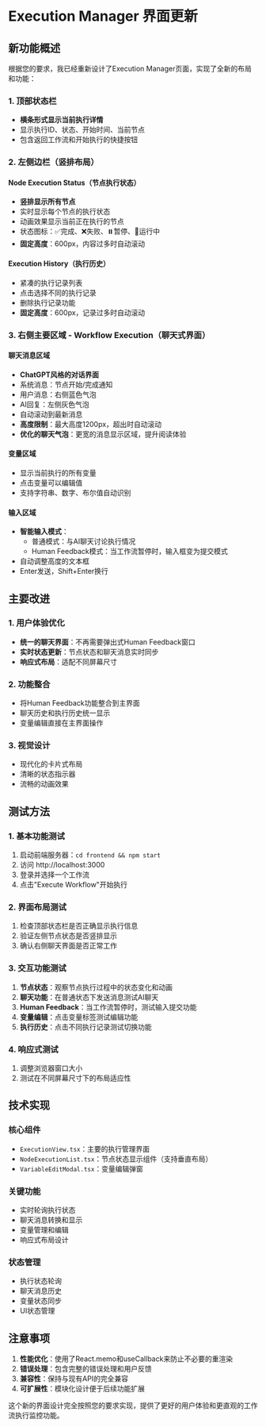 # Execution Manager 界面更新

## 新功能概述

根据您的要求，我已经重新设计了Execution Manager页面，实现了全新的布局和功能：

### 1. 顶部状态栏
- **横条形式显示当前执行详情**
- 显示执行ID、状态、开始时间、当前节点
- 包含返回工作流和开始执行的快捷按钮

### 2. 左侧边栏（竖排布局）
#### Node Execution Status（节点执行状态）
- **竖排显示所有节点**
- 实时显示每个节点的执行状态
- 动画效果显示当前正在执行的节点
- 状态图标：✅完成、❌失败、⏸️暂停、🔄运行中
- **固定高度**：600px，内容过多时自动滚动

#### Execution History（执行历史）
- 紧凑的执行记录列表
- 点击选择不同的执行记录
- 删除执行记录功能
- **固定高度**：600px，记录过多时自动滚动

### 3. 右侧主要区域 - Workflow Execution（聊天式界面）
#### 聊天消息区域
- **ChatGPT风格的对话界面**
- 系统消息：节点开始/完成通知
- 用户消息：右侧蓝色气泡
- AI回复：左侧灰色气泡
- 自动滚动到最新消息
- **高度限制**：最大高度1200px，超出时自动滚动
- **优化的聊天气泡**：更宽的消息显示区域，提升阅读体验

#### 变量区域
- 显示当前执行的所有变量
- 点击变量可以编辑值
- 支持字符串、数字、布尔值自动识别

#### 输入区域
- **智能输入模式**：
  - 普通模式：与AI聊天讨论执行情况
  - Human Feedback模式：当工作流暂停时，输入框变为提交模式
- 自动调整高度的文本框
- Enter发送，Shift+Enter换行

## 主要改进

### 1. 用户体验优化
- **统一的聊天界面**：不再需要弹出式Human Feedback窗口
- **实时状态更新**：节点状态和聊天消息实时同步
- **响应式布局**：适配不同屏幕尺寸

### 2. 功能整合
- 将Human Feedback功能整合到主界面
- 聊天历史和执行历史统一显示
- 变量编辑直接在主界面操作

### 3. 视觉设计
- 现代化的卡片式布局
- 清晰的状态指示器
- 流畅的动画效果

## 测试方法

### 1. 基本功能测试
1. 启动前端服务器：`cd frontend && npm start`
2. 访问 http://localhost:3000
3. 登录并选择一个工作流
4. 点击"Execute Workflow"开始执行

### 2. 界面布局测试
1. 检查顶部状态栏是否正确显示执行信息
2. 验证左侧节点状态是否竖排显示
3. 确认右侧聊天界面是否正常工作

### 3. 交互功能测试
1. **节点状态**：观察节点执行过程中的状态变化和动画
2. **聊天功能**：在普通状态下发送消息测试AI聊天
3. **Human Feedback**：当工作流暂停时，测试输入提交功能
4. **变量编辑**：点击变量标签测试编辑功能
5. **执行历史**：点击不同执行记录测试切换功能

### 4. 响应式测试
1. 调整浏览器窗口大小
2. 测试在不同屏幕尺寸下的布局适应性

## 技术实现

### 核心组件
- `ExecutionView.tsx`：主要的执行管理界面
- `NodeExecutionList.tsx`：节点状态显示组件（支持垂直布局）
- `VariableEditModal.tsx`：变量编辑弹窗

### 关键功能
- 实时轮询执行状态
- 聊天消息转换和显示
- 变量管理和编辑
- 响应式布局设计

### 状态管理
- 执行状态轮询
- 聊天消息历史
- 变量状态同步
- UI状态管理

## 注意事项

1. **性能优化**：使用了React.memo和useCallback来防止不必要的重渲染
2. **错误处理**：包含完整的错误处理和用户反馈
3. **兼容性**：保持与现有API的完全兼容
4. **可扩展性**：模块化设计便于后续功能扩展

这个新的界面设计完全按照您的要求实现，提供了更好的用户体验和更直观的工作流执行监控功能。 